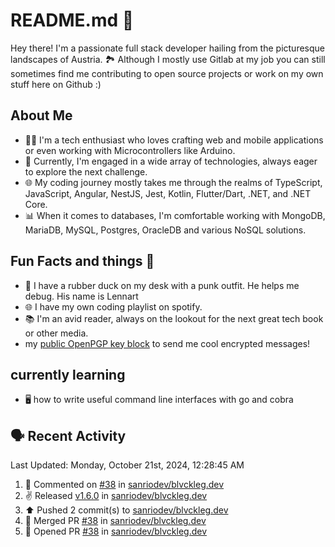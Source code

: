 # README.md 🚀

Hey there! I'm a passionate full stack developer hailing from the picturesque landscapes of Austria. 🏞️
Although I mostly use Gitlab at my job you can still sometimes find me contributing to open source projects or work on my own stuff here on Github :)

## About Me

- 🧑‍💻 I'm a tech enthusiast who loves crafting web and mobile applications or even working with Microcontrollers like Arduino.
- 💼 Currently, I'm engaged in a wide array of technologies, always eager to explore the next challenge.
- 🌐 My coding journey mostly takes me through the realms of TypeScript, JavaScript, Angular, NestJS, Jest, Kotlin, Flutter/Dart, .NET, and .NET Core.
- 📊 When it comes to databases, I'm comfortable working with MongoDB, MariaDB, MySQL, Postgres, OracleDB and various NoSQL solutions.

## Fun Facts and things 🌟
- 🦆 I have a rubber duck on my desk with a punk outfit. He helps me debug. His name is Lennart
- 🌐 I have my own coding playlist on spotify.
- 📚 I'm an avid reader, always on the lookout for the next great tech book or other media.
- my <a href="https://raw.githubusercontent.com/sanriodev/sanriodev/main/key.gpg" target="_blank">public OpenPGP key block</a> to send me cool encrypted messages!

## currently learning
- 🖥 how to write useful command line interfaces with go and cobra 

## 🗣 Recent Activity

<!--RECENT_ACTIVITY:last_update-->
Last Updated: Monday, October 21st, 2024, 12:28:45 AM
<!--RECENT_ACTIVITY:last_update_end-->
<!--RECENT_ACTIVITY:start-->
1. 💬 Commented on [#38](https://github.com/sanriodev/blvckleg.dev/pull/38#issuecomment-2421705713) in [sanriodev/blvckleg.dev](https://github.com/sanriodev/blvckleg.dev)<br>
2. ✌️ Released [v1.6.0](https://github.com/sanriodev/blvckleg.dev/releases/tag/v1.6.0) in [sanriodev/blvckleg.dev](https://github.com/sanriodev/blvckleg.dev)<br>
3. ⬆️ Pushed 2 commit(s) to [sanriodev/blvckleg.dev](https://github.com/sanriodev/blvckleg.dev)<br>
4. 🎉 Merged PR [#38](https://github.com/sanriodev/blvckleg.dev/pull/38) in [sanriodev/blvckleg.dev](https://github.com/sanriodev/blvckleg.dev)<br>
5. 💪 Opened PR [#38](https://github.com/sanriodev/blvckleg.dev/pull/38) in [sanriodev/blvckleg.dev](https://github.com/sanriodev/blvckleg.dev)<br>
<!--RECENT_ACTIVITY:end-->
